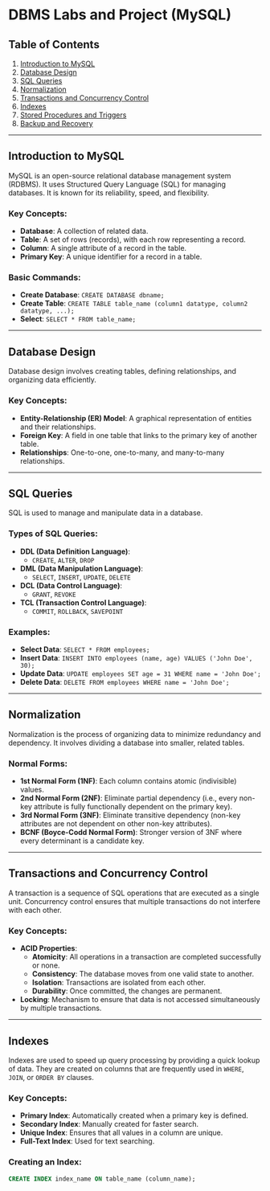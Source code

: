 # DBMS Labs and Project (MySQL)

## Table of Contents
1. [Introduction to MySQL](#introduction-to-mysql)
2. [Database Design](#database-design)
3. [SQL Queries](#sql-queries)
4. [Normalization](#normalization)
5. [Transactions and Concurrency Control](#transactions-and-concurrency-control)
6. [Indexes](#indexes)
7. [Stored Procedures and Triggers](#stored-procedures-and-triggers)
8. [Backup and Recovery](#backup-and-recovery)

---

## Introduction to MySQL

MySQL is an open-source relational database management system (RDBMS). It uses Structured Query Language (SQL) for managing databases. It is known for its reliability, speed, and flexibility.

### Key Concepts:
- **Database**: A collection of related data.
- **Table**: A set of rows (records), with each row representing a record.
- **Column**: A single attribute of a record in the table.
- **Primary Key**: A unique identifier for a record in a table.

### Basic Commands:
- **Create Database**: `CREATE DATABASE dbname;`
- **Create Table**: `CREATE TABLE table_name (column1 datatype, column2 datatype, ...);`
- **Select**: `SELECT * FROM table_name;`

---

## Database Design

Database design involves creating tables, defining relationships, and organizing data efficiently.

### Key Concepts:
- **Entity-Relationship (ER) Model**: A graphical representation of entities and their relationships.
- **Foreign Key**: A field in one table that links to the primary key of another table.
- **Relationships**: One-to-one, one-to-many, and many-to-many relationships.

---

## SQL Queries

SQL is used to manage and manipulate data in a database. 

### Types of SQL Queries:
- **DDL (Data Definition Language)**: 
  - `CREATE`, `ALTER`, `DROP`
- **DML (Data Manipulation Language)**:
  - `SELECT`, `INSERT`, `UPDATE`, `DELETE`
- **DCL (Data Control Language)**:
  - `GRANT`, `REVOKE`
- **TCL (Transaction Control Language)**:
  - `COMMIT`, `ROLLBACK`, `SAVEPOINT`

### Examples:
- **Select Data**: `SELECT * FROM employees;`
- **Insert Data**: `INSERT INTO employees (name, age) VALUES ('John Doe', 30);`
- **Update Data**: `UPDATE employees SET age = 31 WHERE name = 'John Doe';`
- **Delete Data**: `DELETE FROM employees WHERE name = 'John Doe';`

---

## Normalization

Normalization is the process of organizing data to minimize redundancy and dependency. It involves dividing a database into smaller, related tables.

### Normal Forms:
- **1st Normal Form (1NF)**: Each column contains atomic (indivisible) values.
- **2nd Normal Form (2NF)**: Eliminate partial dependency (i.e., every non-key attribute is fully functionally dependent on the primary key).
- **3rd Normal Form (3NF)**: Eliminate transitive dependency (non-key attributes are not dependent on other non-key attributes).
- **BCNF (Boyce-Codd Normal Form)**: Stronger version of 3NF where every determinant is a candidate key.

---

## Transactions and Concurrency Control

A transaction is a sequence of SQL operations that are executed as a single unit. Concurrency control ensures that multiple transactions do not interfere with each other.

### Key Concepts:
- **ACID Properties**:
  - **Atomicity**: All operations in a transaction are completed successfully or none.
  - **Consistency**: The database moves from one valid state to another.
  - **Isolation**: Transactions are isolated from each other.
  - **Durability**: Once committed, the changes are permanent.
- **Locking**: Mechanism to ensure that data is not accessed simultaneously by multiple transactions.

---

## Indexes

Indexes are used to speed up query processing by providing a quick lookup of data. They are created on columns that are frequently used in `WHERE`, `JOIN`, or `ORDER BY` clauses.

### Key Concepts:
- **Primary Index**: Automatically created when a primary key is defined.
- **Secondary Index**: Manually created for faster search.
- **Unique Index**: Ensures that all values in a column are unique.
- **Full-Text Index**: Used for text searching.

### Creating an Index:
```sql
CREATE INDEX index_name ON table_name (column_name);
